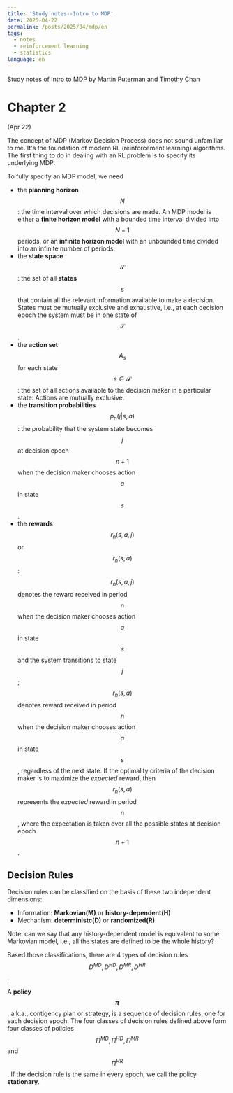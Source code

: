 ```yaml
---
title: 'Study notes--Intro to MDP'
date: 2025-04-22
permalink: /posts/2025/04/mdp/en
tags:
  - notes
  - reinforcement learning
  - statistics
language: en
---
```


Study notes of Intro to MDP by Martin Puterman and Timothy Chan

Chapter 2
======
(Apr 22)

The concept of MDP (Markov Decision Process) does not sound unfamiliar to me. It's the foundation of modern RL (reinforcement learning) algorithms. The first thing to do in dealing with an RL problem is to specify its underlying MDP. 

To fully specify an MDP model, we need
* the **planning horizon** $$N$$: the time interval over which decisions are made. An MDP model is either a **finite horizon model** with a bounded time interval divided into $$N-1$$ periods, or an **infinite horizon model** with an unbounded time divided into an infinite number of periods.
* the **state space** $$\mathcal{S}$$: the set of all **states** $$s$$ that contain all the relevant information available to make a decision. States must be mutually exclusive and exhaustive, i.e., at each decision epoch the system must be in one state of $$\mathcal{S}$$. 
* the **action set** $$A_s$$ for each state $$s\in\mathcal{S}$$: the set of all actions available to the decision maker in a particular state. Actions are mutually exclusive. 
* the **transition probabilities** $$p_n(j\vert s,a)$$: the probability that the system state becomes $$j$$ at decision epoch $$n+1$$ when the decision maker chooses action $$a$$ in state $$s$$. 
* the **rewards** $$r_n(s,a,j)$$ or $$r_n(s,a)$$: $$r_n(s,a,j)$$ denotes the reward received in period $$n$$ when the decision maker chooses action $$a$$ in state $$s$$ and the system transitions to state $$j$$; $$r_n(s,a)$$ denotes reward received in period $$n$$ when the decision maker chooses action $$a$$ in state $$s$$, regardless of the next state. If the optimality criteria of the decision maker is to maximize the *expected* reward, then $$r_n(s,a)$$ represents the *expected* reward in period $$n$$, where the expectation is taken over all the possible states at decision epoch $$n+1$$. 

## Decision Rules
Decision rules can be classified on the basis of these two independent dimensions:
- Information: **Markovian(M)** or **history-dependent(H)**
- Mechanism: **deterministc(D)** or **randomized(R)**

Note: can we say that any history-dependent model is equivalent to some Markovian model, i.e., all the states are defined to be the whole history?

Based those classifications, there are 4 types of decision rules $$D^{MD}, D^{HD}, D^{MR}, D^{HR}$$. 

A **policy $$\pi$$**, a.k.a., contigency plan or strategy, is a sequence of decision rules, one for each decision epoch. The four classes of decision rules defined above form four classes of policies $$\Pi^{MD}, \Pi^{HD}, \Pi^{MR}$$ and $$\Pi^{HR}$$. If the decision rule is the same in every epoch, we call the policy **stationary**. 



